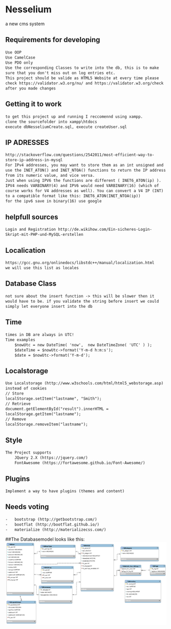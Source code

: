 # Nesselium
a new cms system

## Requirements for developing
	Use OOP
	Use CamelCase
	Use PDO only
	Use the corresponding Classes to write into the db, this is to make sure that you don't miss out on log entries etc.
	This project should be valide as HTML5 Website at every time please check https://validator.w3.org/nu/ and https://validator.w3.org/check after you made changes

## Getting it to work
	to get this project up and running I reccomennd using xampp.
	clone the sourcefolder into xampp\htdocs
	execute dbNesseliumCreate.sql, execute createUser.sql

## IP ADRESSES
	http://stackoverflow.com/questions/2542011/most-efficient-way-to-store-ip-address-in-mysql
	For IPv4 addresses, you may want to store them as an int unsigned and use the INET_ATON() and INET_NTOA() functions to return the IP address from its numeric value, and vice versa.
	Just when using IPV6 the functions are different ( INET6_ATON(ip) ). IPV4 needs VARBINARY(4) and IPV6 would need VARBINARY(16) (which of course works for V4 addresses as well). You can convert a V4 IP (INT) to a compatible format like this: INET6_ATON(INET_NTOA(ip))
	for the ipv6 save in binary(16) use google

## helpfull sources
	Login and Registration http://de.wikihow.com/Ein-sicheres-Login-Skript-mit-PHP-und-MySQL-erstellen

## Localication
	https://gcc.gnu.org/onlinedocs/libstdc++/manual/localization.html
	we will use this list as locales

## Database Class
	not sure about the insert function -> this will be slower then it would have to be. if you validate the string before insert we could simply let everyone insert into the db

## Time
	times in DB are always in UTC!
	Time examples
		$nowUtc = new DateTime( 'now',  new DateTimeZone( 'UTC' ) );
		$dateTime = $nowUtc->format('Y-m-d h:m:s');
		$date = $nowUtc->format('Y-m-d');

## Localstorage
	Use Localstorage (http://www.w3schools.com/html/html5_webstorage.asp) instead of cookies
	// Store
	localStorage.setItem("lastname", "Smith");
	// Retrieve
	document.getElementById("result").innerHTML = localStorage.getItem("lastname");
	// Remove
	localStorage.removeItem("lastname");

## Style
	The Project supports
		JQuery 2.X (https://jquery.com/)
		FontAwesome (https://fortawesome.github.io/Font-Awesome/)

## Plugins
	Implement a way to have plugins (themes and content)

## Needs voting
    -   bootstrap (http://getbootstrap.com/)
    -   bootflat (http://bootflat.github.io/)
    -   materialize (http://materializecss.com/)

##The Databasemodel looks like this:
![Alt text](/Organisational/Database/database.png?raw=true "Databasemodel")
